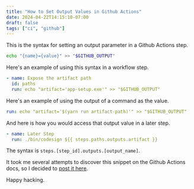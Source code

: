 ```yaml
---
title: "How to Set Output Values in Github Actions"
date: 2024-04-22T14:15:10-07:00
draft: false
tags: ["ci", "github"]
---
```


This is the syntax for setting an output parameter in a Github Actions step.

```bash
echo "{name}={value}" >> "$GITHUB_OUTPUT"
```

Here's an example of using this syntax in a workflow step.

```yaml
- name: Expose the artifact path
  id: paths
  run: echo "artifact='app-setup.exe'" >> "$GITHUB_OUTPUT"
```

Here's an example of using the output of a command as the value.

```yaml
run: echo "artifact='$(yarn run artifact-path)'" >> "$GITHUB_OUTPUT"
```

And here is how you would access that output value in a later step.

```yaml
- name: Later Step
  run: ./bin/codesign ${{ steps.paths.outputs.artifact }}
```

The syntax is `steps.[step_id].outputs.[output_name]`.

It took me several attempts to discover this snippet on the Github Actions docs, so I decided to [post it here](https://docs.github.com/en/actions/using-workflows/workflow-commands-for-github-actions#setting-an-output-parameter).

Happy hacking.
